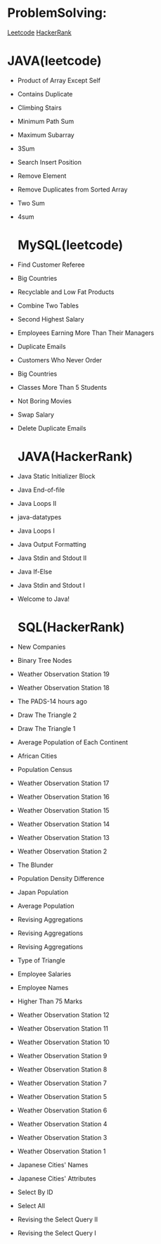 # ProblemSolving:
 [Leetcode](https://leetcode.com/subrun14/) 
 [HackerRank](https://www.hackerrank.com/psubrun14)



   # JAVA(leetcode)
 
* Product of Array Except Self
* Contains Duplicate
* Climbing Stairs
* Minimum Path Sum
* Maximum Subarray
* 3Sum
* Search Insert Position
* Remove Element
* Remove Duplicates from Sorted Array
* Two Sum
* 4sum


    # MySQL(leetcode)

* Find Customer Referee
* Big Countries
* Recyclable and Low Fat Products
* Combine Two Tables
* Second Highest Salary
* Employees Earning More Than Their Managers
* Duplicate Emails
* Customers Who Never Order
* Big Countries
* Classes More Than 5 Students
* Not Boring Movies
* Swap Salary
* Delete Duplicate Emails




    # JAVA(HackerRank)

* Java Static Initializer Block
* Java End-of-file
* Java Loops II
* java-datatypes
* Java Loops I
* Java Output Formatting
* Java Stdin and Stdout II
* Java If-Else
* Java Stdin and Stdout I
* Welcome to Java!


   # SQL(HackerRank)

* New Companies
* Binary Tree Nodes
* Weather Observation Station 19
* Weather Observation Station 18
* The PADS-14 hours ago
* Draw The Triangle 2
* Draw The Triangle 1
* Average Population of Each Continent
* African Cities
* Population Census
* Weather Observation Station 17
* Weather Observation Station 16
* Weather Observation Station 15
* Weather Observation Station 14
* Weather Observation Station 13
* Weather Observation Station 2
* The Blunder
* Population Density Difference
* Japan Population
* Average Population
* Revising Aggregations
* Revising Aggregations
* Revising Aggregations
* Type of Triangle
* Employee Salaries
* Employee Names
* Higher Than 75 Marks
* Weather Observation Station 12
* Weather Observation Station 11
* Weather Observation Station 10
* Weather Observation Station 9
* Weather Observation Station 8
* Weather Observation Station 7
* Weather Observation Station 5
* Weather Observation Station 6
* Weather Observation Station 4
* Weather Observation Station 3
* Weather Observation Station 1
* Japanese Cities' Names
* Japanese Cities' Attributes
* Select By ID
* Select All
* Revising the Select Query II
* Revising the Select Query I



